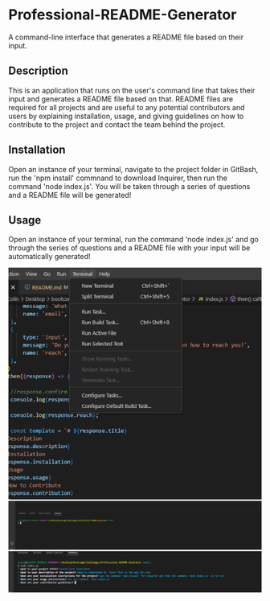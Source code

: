 # Professional-README-Generator
A command-line interface that generates a README file based on their input.

## Description

This is an application that runs on the user's command line that takes their input and generates a README file based on that. README files are required for all projects and are useful to any potential contributors and users by explaining installation, usage, and giving guidelines
on how to contribute to the project and contact the team behind the project.

## Installation
Open an instance of your terminal, navigate to the project folder in GitBash, run the 'npm install' commnand to download Inquirer, then run the command 'node index.js'. You will be taken through a series of questions and a README file will be generated!

## Usage

Open an instance of your terminal, run the command 'node index.js' and go through the series of questions and a README file with your input will be automatically generated! 




![alt text](./assets/terminal.png)
![alt text](./assets/terminal-open.png)
![alt text](./assets/q's.png)
